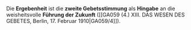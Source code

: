 
Die **Ergebenheit** ist die **zweite Gebetsstimmung** als **Hingabe** an die weisheitsvolle **Führung der Zukunft** ([[GA059 (4.) XIII. DAS WESEN DES GEBETES, Berlin, 17. Februar 1910|GA059/4]]).
